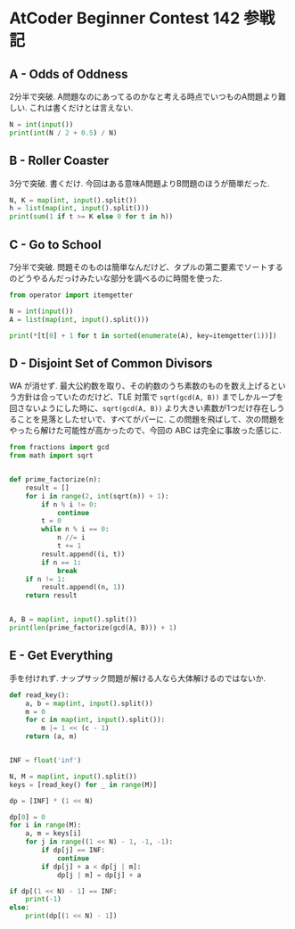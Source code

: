 # AtCoder Beginner Contest 142 参戦記

## A - Odds of Oddness

2分半で突破. A問題なのにあってるのかなと考える時点でいつものA問題より難しい. これは書くだけとは言えない.

```python
N = int(input())
print(int(N / 2 + 0.5) / N)
```

## B - Roller Coaster

3分で突破. 書くだけ. 今回はある意味A問題よりB問題のほうが簡単だった.

```python
N, K = map(int, input().split())
h = list(map(int, input().split()))
print(sum(1 if t >= K else 0 for t in h))
```

## C - Go to School

7分半で突破. 問題そのものは簡単なんだけど、タプルの第二要素でソートするのどうやるんだっけみたいな部分を調べるのに時間を使った.

```python
from operator import itemgetter

N = int(input())
A = list(map(int, input().split()))

print(*[t[0] + 1 for t in sorted(enumerate(A), key=itemgetter(1))])
```

## D - Disjoint Set of Common Divisors

WA が消せず. 最大公約数を取り、その約数のうち素数のものを数え上げるという方針は合っていたのだけど、TLE 対策で `sqrt(gcd(A, B))` までしかループを回さないようにした時に、`sqrt(gcd(A, B))` より大きい素数が1つだけ存在しうることを見落としたせいで、すべてがパーに. この問題を飛ばして、次の問題をやったら解けた可能性が高かったので、今回の ABC は完全に事故った感じに.

```python
from fractions import gcd
from math import sqrt


def prime_factorize(n):
    result = []
    for i in range(2, int(sqrt(n)) + 1):
        if n % i != 0:
            continue
        t = 0
        while n % i == 0:
            n //= i
            t += 1
        result.append((i, t))
        if n == 1:
            break
    if n != 1:
        result.append((n, 1))
    return result


A, B = map(int, input().split())
print(len(prime_factorize(gcd(A, B))) + 1)
```

## E - Get Everything

手を付けれず. ナップサック問題が解ける人なら大体解けるのではないか.

```python
def read_key():
    a, b = map(int, input().split())
    m = 0
    for c in map(int, input().split()):
        m |= 1 << (c - 1)
    return (a, m)


INF = float('inf')

N, M = map(int, input().split())
keys = [read_key() for _ in range(M)]

dp = [INF] * (1 << N)

dp[0] = 0
for i in range(M):
    a, m = keys[i]
    for j in range((1 << N) - 1, -1, -1):
        if dp[j] == INF:
            continue
        if dp[j] + a < dp[j | m]:
            dp[j | m] = dp[j] + a

if dp[(1 << N) - 1] == INF:
    print(-1)
else:
    print(dp[(1 << N) - 1])
```
